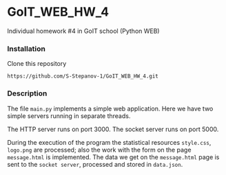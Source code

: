 # GoIT_WEB_HW_4
Individual homework #4 in GoIT school (Python WEB) 

### Installation
Clone this repository
```
https://github.com/S-Stepanov-1/GoIT_WEB_HW_4.git
```

### Description
The file `main.py` implements a simple web application. Here we have two simple servers running in separate threads. 

The HTTP server runs on port 3000.
The socket server runs on port 5000.

During the execution of the program the statistical resources `style.css`, `logo.png` are processed; also the work with the form on the page `message.html` is implemented.
The data we get on the `message.html` page is sent to the `socket server`, processed and stored in `data.json`.
